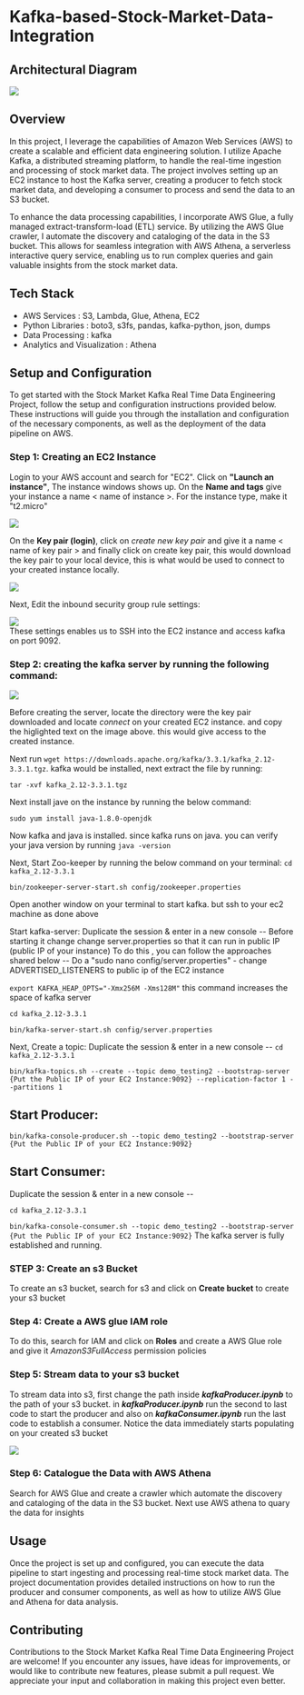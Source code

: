 # Kafka-based-Stock-Market-Data-Integration
## Architectural Diagram
<div align="left"> <img src="https://raw.githubusercontent.com/GeoSegun/Kafka-based-Stock-Market-Data-Integration/main/images/FINALGIF.gif"> </div>

## Overview
In this project, I leverage the capabilities of Amazon Web Services (AWS) to create a scalable and efficient data engineering solution. I utilize Apache Kafka, a distributed streaming platform, to handle the real-time ingestion and processing of stock market data. The project involves setting up an EC2 instance to host the Kafka server, creating a producer to fetch stock market data, and developing a consumer to process and send the data to an S3 bucket.

To enhance the data processing capabilities, I incorporate AWS Glue, a fully managed extract-transform-load (ETL) service. By utilizing the AWS Glue crawler, I automate the discovery and cataloging of the data in the S3 bucket. This allows for seamless integration with AWS Athena, a serverless interactive query service, enabling us to run complex queries and gain valuable insights from the stock market data.

## Tech Stack
* AWS Services : S3, Lambda, Glue, Athena, EC2
* Python Libraries : boto3, s3fs, pandas, kafka-python, json, dumps
* Data Processing : kafka
* Analytics and Visualization : Athena
## Setup and Configuration
To get started with the Stock Market Kafka Real Time Data Engineering Project, follow the setup and configuration instructions provided below. These instructions will guide you through the installation and configuration of the necessary components, as well as the deployment of the data pipeline on AWS.
### Step 1: Creating an EC2 Instance
Login to your AWS account and search for "EC2". Click on **"Launch an instance"**, The instance windows shows up. On the **Name and tags** give your instance a name < name of instance >. For the instance type, make it "t2.micro"
<div align="left"> <img src="https://raw.githubusercontent.com/GeoSegun/Kafka-based-Stock-Market-Data-Integration/main/images/image_1.JPG"> </div>

On the **Key pair (login)**, click on *create new key pair* and give it a name < name of key pair > and finally click on create key pair, this would download the key pair to your local device, this is what would be used to connect to your created instance locally.
<div align="left"> <img src="https://raw.githubusercontent.com/GeoSegun/Kafka-based-Stock-Market-Data-Integration/main/images/image_2.JPG"> </div>

Next, Edit the inbound security group rule settings:
<div align="left"> <img src="https://raw.githubusercontent.com/GeoSegun/Kafka-based-Stock-Market-Data-Integration/main/images/image_3.JPG"> </div>
These settings enables us to SSH into the EC2 instance and access kafka on port 9092.

### Step 2: creating the kafka server by running the following command:
<div align="left"> <img src="https://raw.githubusercontent.com/GeoSegun/Kafka-based-Stock-Market-Data-Integration/main/images/image_4.jpg"> </div>

Before creating the server, locate the directory were the key pair downloaded and locate *connect* on your created EC2 instance. and copy the higlighted text on the image above. this would give access to the created instance.

Next run `wget https://downloads.apache.org/kafka/3.3.1/kafka_2.12-3.3.1.tgz`. kafka would be installed, next extract the file by running:

`tar -xvf kafka_2.12-3.3.1.tgz`

Next install jave on the instance by running the below command:

`sudo yum install java-1.8.0-openjdk`

Now kafka and java is installed. since kafka runs on java. you can verify your java version by running `java -version`

Next, Start Zoo-keeper by running the below command on your terminal:
`cd kafka_2.12-3.3.1`

`bin/zookeeper-server-start.sh config/zookeeper.properties`

Open another window on your terminal to start kafka. but ssh to your ec2 machine as done above

Start kafka-server:
Duplicate the session & enter in a new console --
Before starting it change change server.properties so that it can run in public IP (public IP of your instance)
To do this , you can follow the approaches shared below --
Do a "sudo nano config/server.properties" - change ADVERTISED_LISTENERS to public ip of the EC2 instance

`export KAFKA_HEAP_OPTS="-Xmx256M -Xms128M"` this command increases the space of kafka server

`cd kafka_2.12-3.3.1`

`bin/kafka-server-start.sh config/server.properties`

Next, Create a topic:
Duplicate the session & enter in a new console --
`cd kafka_2.12-3.3.1`

`bin/kafka-topics.sh --create --topic demo_testing2 --bootstrap-server {Put the Public IP of your EC2 Instance:9092} --replication-factor 1 --partitions 1`

Start Producer:
--------------------------
`bin/kafka-console-producer.sh --topic demo_testing2 --bootstrap-server {Put the Public IP of your EC2 Instance:9092} `

Start Consumer:
-------------------------
Duplicate the session & enter in a new console --

`cd kafka_2.12-3.3.1`

`bin/kafka-console-consumer.sh --topic demo_testing2 --bootstrap-server {Put the Public IP of your EC2 Instance:9092}`
The kafka server is fully established and running.

### STEP 3: Create an s3 Bucket
To create an s3 bucket, search for s3 and click on **Create bucket** to create your s3 bucket

### Step 4: Create a AWS glue IAM role
To do this, search for IAM and click on **Roles** and create a AWS Glue role and give it *AmazonS3FullAccess* permission policies

### Step 5: Stream data to your s3 bucket
To stream data into s3, first change the path inside ***kafkaProducer.ipynb*** to the path of your s3 bucket. in ***kafkaProducer.ipynb*** run the second to last code to start the producer and also on ***kafkaConsumer.ipynb*** run the last code to establish a consumer. Notice the data immediately starts populating on your created s3 bucket
<div align="left"> <img src="https://raw.githubusercontent.com/GeoSegun/Kafka-based-Stock-Market-Data-Integration/main/images/image_5.JPG"> </div>

### Step 6: Catalogue the Data with AWS Athena
Search for AWS Glue and create a crawler which automate the discovery and cataloging of the data in the S3 bucket. Next use AWS athena to quary the data for insights

## Usage
Once the project is set up and configured, you can execute the data pipeline to start ingesting and processing real-time stock market data. The project documentation provides detailed instructions on how to run the producer and consumer components, as well as how to utilize AWS Glue and Athena for data analysis.

## Contributing
Contributions to the Stock Market Kafka Real Time Data Engineering Project are welcome! If you encounter any issues, have ideas for improvements, or would like to contribute new features, please submit a pull request. We appreciate your input and collaboration in making this project even better.

